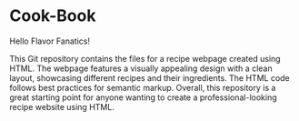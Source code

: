 # Cook-Book

Hello Flavor Fanatics!

This Git repository contains the files for a recipe webpage created using HTML. The webpage features a visually appealing design with a clean layout, showcasing different recipes and their ingredients. The HTML code follows best practices for semantic markup. Overall, this repository is a great starting point for anyone wanting to create a professional-looking recipe website using HTML.